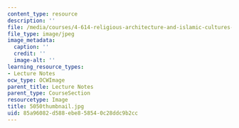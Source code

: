 ```yaml
---
content_type: resource
description: ''
file: /media/courses/4-614-religious-architecture-and-islamic-cultures-fall-2002/85a96082d588ebe858540c28ddc9b2cc_5050thumbnail.jpg
file_type: image/jpeg
image_metadata:
  caption: ''
  credit: ''
  image-alt: ''
learning_resource_types:
- Lecture Notes
ocw_type: OCWImage
parent_title: Lecture Notes
parent_type: CourseSection
resourcetype: Image
title: 5050thumbnail.jpg
uid: 85a96082-d588-ebe8-5854-0c28ddc9b2cc
---
```

